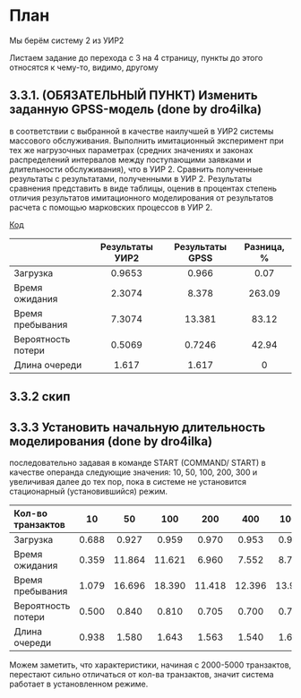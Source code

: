 # План

Мы берём систему 2 из УИР2

Листаем задание до перехода с 3 на 4 страницу, пункты до этого относятся к чему-то, видимо, другому

## 3.3.1. (ОБЯЗАТЕЛЬНЫЙ ПУНКТ) Изменить заданную GPSS-модель (done by dro4ilka)

в соответствии с выбранной в качестве наилучшей в УИР2 системы массового обслуживания. Выполнить имитационный эксперимент при тех же нагрузочных параметрах (средних значениях и законах распределений
интервалов между поступающими заявками и длительности обслуживания), что в УИР 2. Сравнить полученные результаты с результатами, полученными в УИР 2. Результаты сравнения представить в виде таблицы, оценив в процентах степень отличия результатов имитационного моделирования от результатов расчета с помощью марковских процессов в УИР 2.

[Код](./our%20system2%20from%20lab2.gps)

|   <!-- -->       | Результаты УИР2 | Результаты GPSS | Разница, % |
|:-----------------|:---------------:|:---------------:|:----------:|
|  Загрузка        | 0.9653          |  0.966          | 0.07       |
|Время ожидания    | 2.3074          |  8.378          | 263.09     |
|Время пребывания  | 7.3074          |  13.381         | 83.12      |
|Вероятность потери| 0.5069          |  0.7246         | 42.94      |
|Длина очереди     | 1.617           |  1.617          |  0         |

## 3.3.2 скип

## 3.3.3 Установить начальную длительность моделирования (done by dro4ilka)

последовательно задавая в команде START (COMMAND/ START) в качестве
операнда следующие значения: 10, 50, 100, 200, 300 и увеличивая далее до тех
пор, пока в системе не установится стационарный (установившийся) режим.

|Кол-во транзактов | 10              | 50              | 100        | 200        | 400        | 1000       | 2000       | 5000       | 10000      |
|:-----------------|:---------------:|:---------------:|:----------:|:----------:|:----------:|:----------:|:----------:|:----------:|:----------:|
|  Загрузка        | 0.688           |  0.927          | 0.959      | 0.970      | 0.953      | 0.953      | 0.972      | 0.968      | 0.968      |
|Время ожидания    | 0.359           |  11.864         | 11.621     | 6.960      | 7.552      | 8.727      | 8.652      | 7.968      | 9.332      |
|Время пребывания  | 1.079           |  16.696         | 18.390     | 11.418     | 12.396     | 13.982     | 13.829     | 12.766     | 13.300     |
|Вероятность потери| 0.500           |  0.840          | 0.810      | 0.705      | 0.700      | 0.742      | 0.732      | 0.714      | 0.723      |
|Длина очереди     | 0.938           |  1.580          | 1.643      | 1.563      | 1.540      | 1.618      | 1.628      | 1.612      | 1.623      |

Можем заметить, что характеристики, начиная с 2000-5000 транзактов, перестают сильно отличаться от кол-ва транзактов, значит система работает в установленном режиме.

